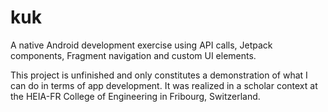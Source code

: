 # kuk
A native Android development exercise using API calls, Jetpack components, Fragment navigation and custom UI elements.

This project is unfinished and only constitutes a demonstration of what I can do in terms of app development. It was realized in a scholar context at the HEIA-FR College of Engineering in Fribourg, Switzerland.
